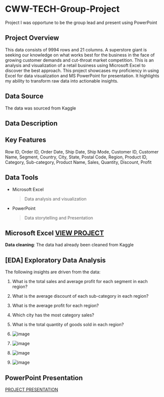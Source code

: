 # CWW-TECH-Group-Project
Project I was opportune to be the group lead and present using PowerPoint

## Project Overview
This data consists of 9994 rows and 21 columns. A superstore giant is seeking our knowledge on what works best for the business in the face of growing customer demands and cut-throat market competition. This is an analysis and visualization of a retail business using Microsoft Excel to discover the best approach. This project showcases my proficiency in using Excel for data visualization and MS PowerPoint for presentation. It highlights my ability to transform raw data into actionable insights.



## Data Source
The data was sourced from Kaggle

## Data Description


## Key Features
Row ID, Order ID, Order Date, Ship Date, Ship Mode, Customer ID, Customer Name, Segment, Country, City, State, Postal Code, Region, Product ID, Category, Sub-category, Product Name, Sales, Quantity, Discount, Profit

## Data Tools
* Microsoft Excel
  > Data analysis and visualization
* PowerPoint
  > Data storytelling and Presentation


## Microsoft Excel [VIEW PROJECT](https://us.docworkspace.com/d/sIE6eupNZg--MuwY)

**Data cleaning**: The data had already been cleaned from Kaggle

## [EDA] Exploratory Data Analysis
The following insights are driven from the data:
1. What is the total sales and average profit for each segment in each region?
2. What is the average discount of each sub-category in each region?
3. What is the average profit for each region?
4. Which city has the most category sales?
5. What is the total quantity of goods sold in each region?



6. ![image](https://github.com/user-attachments/assets/7e5e0379-e370-4aad-9369-ed7c88cf34cc)


7. ![image](https://github.com/user-attachments/assets/ce54cf7b-9339-4ab8-b7c3-be572fb91c2b)


8. ![image](https://github.com/user-attachments/assets/992c1689-9309-4854-84f3-5d6ab08db4ff)


9. ![image](https://github.com/user-attachments/assets/9ff802b8-e3e2-40cb-be6f-16738e5fbdd1)



## PowerPoint Presentation

[PROJECT PRESENTATION](https://us.docworkspace.com/d/sIDaeupNZ4YrntQY)
